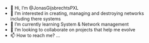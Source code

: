 - 👋 Hi, I’m @JonasGijsbrechtsPXL
- 👀 I’m interested in creating, managing and destroying networks including there systems
- 🌱 I’m currently learning System & Network management
- 💞️ I’m looking to collaborate on projects that help me evolve 
- 📫 How to reach me? ... 

<!---
JonasGijsbrechtsPXL/JonasGijsbrechtsPXL is a ✨ special ✨ repository because its `README.md` (this file) appears on your GitHub profile.
You can click the Preview link to take a look at your changes.
--->
